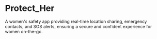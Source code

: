 # Protect_Her
A women's safety app providing real-time location sharing, emergency contacts, and SOS alerts, ensuring a secure and confident experience for women on-the-go.

